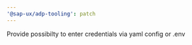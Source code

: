 ```yaml
---
'@sap-ux/adp-tooling': patch
---
```


Provide possibilty to enter credentials via yaml config or .env

